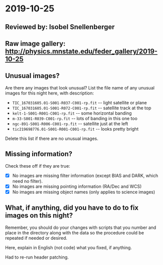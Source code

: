 # 2019-10-25

## Reviewed by:   Isobel Snellenberger

## Raw image gallery: http://physics.mnstate.edu/feder_gallery/2019-10-25

## Unusual images?

Are there any images that look unusual? List the file name of any unusual images for this night here, with description:

+ `TIC_167031605.01-S001-R037-C001-rp.fit` -- light satellite or plane
+ `TIC_167031605.01-S001-R072-C001-rp.fit` -- satellite track at the top
+ `kelt-1-S001-R001-C001-rp.fit` -- some horizontal banding
+ `m-33-S001-R039-C001-rp.fit` -- lots of banding in this one too
+ `ngc-891-S001-R006-C001-rp.fit` -- satellite just at the left
+ `tic219698776.01-S001-R001-C001-rp.fit` -- looks pretty bright

Delete this list if there are no unusual images.

## Missing information?

Check these off if they are true:

- [X] No images are missing filter information (except BIAS and DARK, which need no filter).
- [X] No images are missing pointing information (RA/Dec and WCS)
- [X] No images are missing object names (only applies to science images)

## What, if anything, did you have to do to fix images on this night?

Remember, you should do your changes with scripts that you number and place in the
directory along with the data so the procedure could be repeated if needed or
desired.

Here, explain in English (not code) what you fixed, if anything.

Had to re-run header patching.
